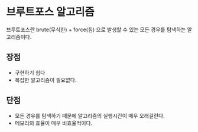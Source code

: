 # 브루트포스 알고리즘
브루트포스란 brute(무식한) + force(힘) 으로 발생할 수 있는 모든 경우를 탐색하는 알고리즘이다.

## 장점
* 구현하기 쉽다
* 복잡한 알고리즘이 필요없다.

## 단점
* 모든 경우를 탐색하기 때문에 알고리즘의 실행시간이 매우 오래걸린다.
* 메모리의 효율이 매우 비효율적이다.
